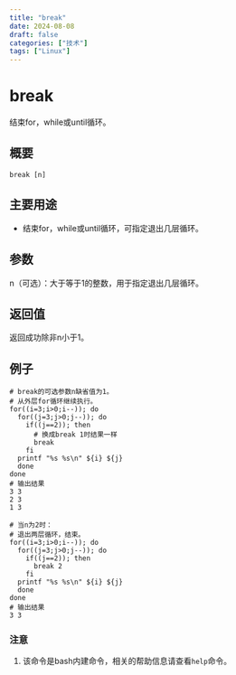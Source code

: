 ```yaml
---
title: "break"
date: 2024-08-08
draft: false
categories: ["技术"]
tags: ["Linux"]
---
```

break
===

结束for，while或until循环。

## 概要

```shell
break [n]
```

## 主要用途

- 结束for，while或until循环，可指定退出几层循环。


## 参数

n（可选）：大于等于1的整数，用于指定退出几层循环。

## 返回值

返回成功除非n小于1。

## 例子

```shell
# break的可选参数n缺省值为1。
# 从外层for循环继续执行。
for((i=3;i>0;i--)); do
  for((j=3;j>0;j--)); do
    if((j==2)); then
      # 换成break 1时结果一样
      break
    fi
  printf "%s %s\n" ${i} ${j}
  done
done
# 输出结果
3 3
2 3
1 3
```

```shell
# 当n为2时：
# 退出两层循环，结束。
for((i=3;i>0;i--)); do
  for((j=3;j>0;j--)); do
    if((j==2)); then
      break 2
    fi
  printf "%s %s\n" ${i} ${j}
  done
done
# 输出结果
3 3
```

### 注意

1. 该命令是bash内建命令，相关的帮助信息请查看`help`命令。



